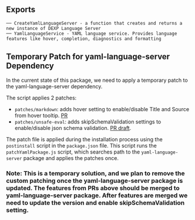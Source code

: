 ## Exports

    ── CreateYamlLanguageServer - a function that creates and returns a new instance of DEXP Language Server
    ── YamlLanguageService - YAML language service. Provides language features like hover, completion, diagnostics and formatting

## Temporary Patch for yaml-language-server Dependency

In the current state of this package, we need to apply a temporary patch to the yaml-language-server dependency.

The script applies 2 patches:
- `patches/markdown`: adds hover setting to enable/disable Title and Source from hover tooltip. [PR](https://github.com/redhat-developer/yaml-language-server/pull/892)
- `patches/unsafe-eval`: adds skipSchemaValidation settings to enable/disable json schema validation. [PR draft](https://github.com/redhat-developer/yaml-language-server/pull/965).


The patch file is applied during the installation process using the `postinstall` script in the `package.json` file. This script runs the `patchYamlPackage.js` script, which searches path to the `yaml-language-server` package and applies the patches once.

### Note: This is a temporary solution, and we plan to remove the custom patching once the yaml-language-server package is updated. The features from PRs above should be merged to yaml-language-server package. After features are merged we need to update the version and enable skipSchemaValidation setting.
